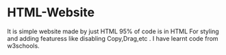 # HTML-Website
It is simple website made by just HTML 
95% of code is in HTML 
For styling and adding featuress like disabling Copy,Drag,etc . I have learnt code from w3schools.


